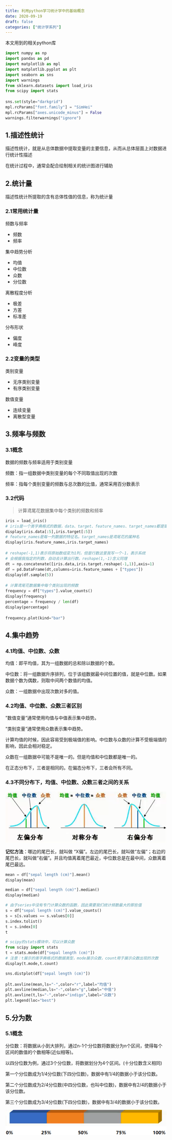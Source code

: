 ```yaml
---
title: 利用python学习统计学中的基础概念
date: 2020-09-19
draft: false
categories: ["统计学系列"]
---
```


本文用到的相关python库

```python
import numpy as np
import pandas as pd
import matplotlib as mpl
import matplotlib.pyplot as plt
import seaborn as sns
import warnings
from sklearn.datasets import load_iris
from scipy import stats

sns.set(style="darkgrid")
mpl.rcParams["font.family"] = "SimHei"
mpl.rcParams["axes.unicode_minus"] = False
warnings.filterwarnings("ignore")
```

## 1.描述性统计

描述性统计，就是从总体数据中提取变量的主要信息，从而从总体层面上对数据进行统计性描述

在统计过程中，通常会配合绘制相关的统计图进行辅助

## 2.统计量

描述性统计所提取的含有总体性值的信息，称为统计量

### 2.1常用统计量

频数与频率

- 频数
- 频率

集中趋势分析

- 均值
- 中位数
- 众数
- 分位数

离散程度分析

- 极差
- 方差
- 标准差

分布形状

- 偏度
- 峰度

### 2.2变量的类型

类别变量

- 无序类别变量
- 有序类别变量

数值变量

- 连续变量
- 离散型变量


## 3.频率与频数

### 3.1概念

数据的频数与频率适用于类别变量

频数：指一组数据中类别变量的每个不同取值出现的次数

频率：指每个类别变量的频数与总次数的比值，通常采用百分数表示

### 3.2代码

>计算鸢尾花数据集中每个类别的频数和频率

```python
iris = load_iris()
# iris是一个类字典格式的数据，data、target、feature_names、target_names都是键
display(iris.data[:5],iris.target[:5])
# feature_names是每一列数据的特征名。target_names是鸢尾花的属种名
display(iris.feature_names,iris.target_names)

# reshape(-1,1)表示将原始数组变为1列，但是行数这里我写一个-1，表示系统
# 会根据我指定的列数，自动去计算出行数。reshape(1,-1)含义同理
dt = np.concatenate([iris.data,iris.target.reshape(-1,1)],axis=1)
df = pd.DataFrame(dt,columns=iris.feature_names + ["types"])
display(df.sample(5))

# 计算鸢尾花数据集中每个类别出现的频数
frequency = df["types"].value_counts()
display(frequency)
percentage = frequency / len(df)
display(percentage)

frequency.plot(kind="bar")
```

## 4.集中趋势

### 4.1均值、中位数、众数

均值：即平均值，其为一组数据的总和除以数据的个数。

中位数：将一组数据升序排列，位于该组数据最中间位置的值，就是中位数。如果数据个数为偶数，则取中间两个数值的均值。

众数：一组数据中出现次数对多的值。

### 4.2均值、中位数、众数三者区别

”数值变量”通常使用均值与中值表示集中趋势。

“类别变量”通常使用众数表示集中趋势。

计算均值的时候，因此容易受到极端值的影响。中位数与众数的计算不受极端值的影响，因此会相对稳定。

众数在一组数据中可能不是唯一的。但是均值和中位数都是唯一的。

在正态分布下，三者是相同的。在偏态分布下，三者会所有不同。

### 4.3不同分布下，均值、中位数、众数三者之间的关系

![分布](/images/202009/19/分布.png)

**记忆方法**：哪边的尾巴长，就叫做 “X偏”。左边的尾巴长，就叫做“左偏”；右边的尾巴长，就叫做“右偏”。并且均值离着尾巴最近，中位数总是在最中间，众数离着尾巴最远。

```python
mean = df["sepal length (cm)"].mean()
display(mean)
```

```python
median = df["sepal length (cm)"].median()
display(median)
```

```python
# 由于series中没有专门计算众数的函数，因此需要我们统计频数最大的那些值
s = df["sepal length (cm)"].value_counts()
s = s[s.values == s.values[0]]
s.index.tolist()
t = s.index[0]
t
```


```python
# scipy的stats模块中，可以计算众数
from scipy import stats
t = stats.mode(df["sepal length (cm)"])
# 注意：t展示的类字典格式的数据类型，mode展示众数，count用于展示众数出现的次数
display(t.mode,t.count)
```


```python
sns.distplot(df["sepal length (cm)"])

plt.axvline(mean,ls="-",color="r",label="均值")
plt.axvline(median,ls="-",color="g",label="中值")
plt.axvline(t,ls="-",color="indigo",label="众数")
plt.legend(loc="best")
```

## 5.分为数

### 5.1概念

分位数：将数据从小到大排列，通过n-1个分位数将数据分为n个区间，使得每个区间的数值的个数相等(近似相等)。

以四分位数为例，通过3个分位数，将数据划分为4个区间。(十分位数含义相同)

第一个分位数成为1/4分位数(下四分位数)，数据中有1/4的数据小于该分位数。

第二个分位数成为2/4分位数(中四分位数，也叫中位数)，数据中有2/4的数据小于该分位数。

第三个分位数成为3/4分位数(下四分位数)，数据中有3/4的数据小于该分位数。

![分位数](/images/202009/19/分位数.png)



